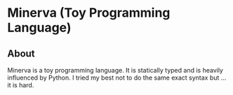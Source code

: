 # Minerva (Toy Programming Language)

## About
Minerva is a toy programming language. It is statically typed and is heavily influenced by Python. I tried my best not to do the same exact syntax but ... it is hard. 

